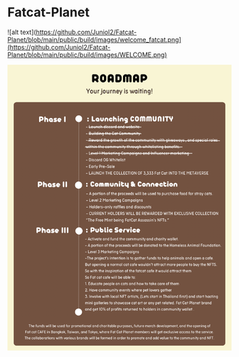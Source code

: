 # Fatcat-Planet

![alt text](https://github.com/Juniol2/Fatcat-Planet/blob/main/public/build/images/welcome_fatcat.png](https://github.com/Juniol2/Fatcat-Planet/blob/main/public/build/images/WELCOME.png)


![alt text](https://github.com/Juniol2/Fatcat-Planet/blob/main/public/build/images/ROADMAP_FATCAT.png)
